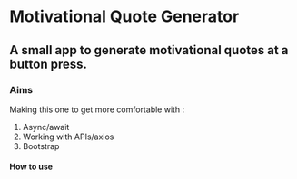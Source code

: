 # Motivational Quote Generator
## A small app to generate motivational quotes at a button press.
### Aims
Making this one to get more comfortable with :
1. Async/await
2. Working with APIs/axios
3. Bootstrap
#### How to use
